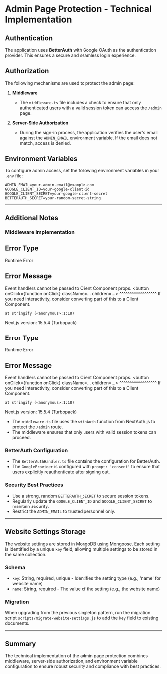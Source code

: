 # Admin Page Protection - Technical Implementation

## Authentication

The application uses **BetterAuth** with Google OAuth as the authentication provider. This ensures a secure and seamless login experience.

## Authorization

The following mechanisms are used to protect the admin page:

1. **Middleware**
   - The `middleware.ts` file includes a check to ensure that only authenticated users with a valid session token can access the `/admin` page.

2. **Server-Side Authorization**
   - During the sign-in process, the application verifies the user's email against the `ADMIN_EMAIL` environment variable. If the email does not match, access is denied.

## Environment Variables

To configure admin access, set the following environment variables in your `.env` file:

```env
ADMIN_EMAIL=your-admin-email@example.com
GOOGLE_CLIENT_ID=your-google-client-id
GOOGLE_CLIENT_SECRET=your-google-client-secret
BETTERAUTH_SECRET=your-random-secret-string
```

---

## Additional Notes

### Middleware Implementation

## Error Type

Runtime Error

## Error Message

Event handlers cannot be passed to Client Component props.
<button onClick={function onClick} className=... children=...>
^^^^^^^^^^^^^^^^^^
If you need interactivity, consider converting part of this to a Client Component.

    at stringify (<anonymous>:1:18)

Next.js version: 15.5.4 (Turbopack)

## Error Type

Runtime Error

## Error Message

Event handlers cannot be passed to Client Component props.
<button onClick={function onClick} className=... children=...>
^^^^^^^^^^^^^^^^^^
If you need interactivity, consider converting part of this to a Client Component.

    at stringify (<anonymous>:1:18)

Next.js version: 15.5.4 (Turbopack)

- The `middleware.ts` file uses the `withAuth` function from NextAuth.js to protect the `/admin` route.
- The middleware ensures that only users with valid session tokens can proceed.

### BetterAuth Configuration

- The `BetterAuthHandler.ts` file contains the configuration for BetterAuth.
- The `GoogleProvider` is configured with `prompt: 'consent'` to ensure that users explicitly reauthenticate after signing out.

### Security Best Practices

- Use a strong, random `BETTERAUTH_SECRET` to secure session tokens.
- Regularly update the `GOOGLE_CLIENT_ID` and `GOOGLE_CLIENT_SECRET` to maintain security.
- Restrict the `ADMIN_EMAIL` to trusted personnel only.

---

## Website Settings Storage

The website settings are stored in MongoDB using Mongoose. Each setting is identified by a unique `key` field, allowing multiple settings to be stored in the same collection.

### Schema

- `key`: String, required, unique - Identifies the setting type (e.g., 'name' for website name)
- `name`: String, required - The value of the setting (e.g., the website name)

### Migration

When upgrading from the previous singleton pattern, run the migration script `scripts/migrate-website-settings.js` to add the `key` field to existing documents.

---

## Summary

The technical implementation of the admin page protection combines middleware, server-side authorization, and environment variable configuration to ensure robust security and compliance with best practices.
